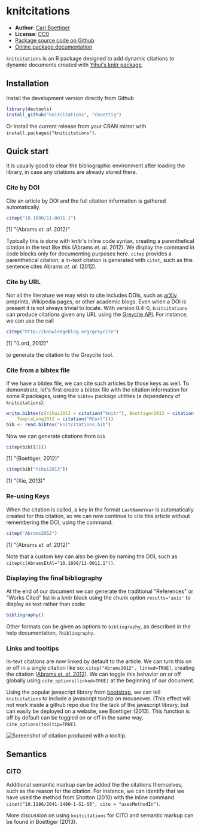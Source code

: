 knitcitations
=============

- **Author**: [Carl Boettiger](http://www.carlboettiger.info/)
- **License**: [CC0](http://creativecommons.org/publicdomain/zero/1.0/)
- [Package source code on Github](https://github.com/cboettig/knitcitations)
- [Online package documentation](http://cboettig.github.com/knitcitations/index.html)


`knitcitations` is an R package designed to add dynamic citations to dynamic documents created with [Yihui's knitr package](https://github.com/yihui/knitr).



Installation 
------------

Install the development version directly from Github 

```r
library(devtools)
install_github("knitcitations", "cboettig")
```

Or install the current release from your CRAN mirror with `install.packages("knitcitations")`.  


Quick start
-----------



It is usually good to clear the bibliographic environment after loading the library, in case any citations are already stored there.  





### Cite by DOI

Cite an article by DOI and the full citation information is gathered automatically.  


```r
citep("10.1890/11-0011.1")
```

[1] "(Abrams _et. al._ 2012)"


Typically this is done with knitr's inline code syntax, creating a parenthetical citation in the text like this (Abrams _et. al._ 2012).  We display the command in code blocks only for documenting purposes here.  `citep` provides a parenthetical citation; a in-text citation is generated with `citet`, such as this sentence cites Abrams _et. al._ (2012).  


### Cite by URL

Not all the literature we may wish to cite includes DOIs, such as [arXiv](http://arxiv.org) preprints, Wikipedia pages, or other academic blogs.  Even when a DOI is present it is not always trivial to locate.  With version 0.4-0, `knitcitations` can produce citations given any URL using the [Greycite API](http://greycite.knowledgeblog.org). For instance, we can use the call 


```r
citep("http://knowledgeblog.org/greycite")
```

[1] "(Lord, 2012)"


to generate the citation to the Greycite tool.  

### Cite from a bibtex file 

If we have a bibtex file, we can cite such articles by those keys as well.  To demonstrate, let's first create a bibtex file with the citation information for some R packages, using the `bibtex` package utilities (a dependency of `knitcitations`):


```r
write.bibtex(c(Yihui2013 = citation("knitr"), Boettiger2013 = citation("knitcitations"), 
    TempleLang2012 = citation("RCurl")))
bib <- read.bibtex("knitcitations.bib")
```


Now we can generate citations from `bib`


```r
citep(bib[[2]])
```

[1] "(Boettiger, 2012)"

```r
citep(bib["Yihui2013"])
```

[1] "(Xie, 2013)"



### Re-using Keys

When the citation is called, a key in the format `LastNameYear` is automatically created for this citation, so we can now continue to cite this article without remembering the DOI, using the command:


```r
citep("Abrams2012")
```

[1] "(Abrams _et. al._ 2012)"


Note that a custom key can also be given by naming the DOI, such as `citep(c(AbramsEtAl="10.1890/11-0011.1"))`.

### Displaying the final bibliography

At the end of our document we can generate the traditional "References" or "Works Cited" list in a knitr block using the chunk option `results='asis'` to display as text rather than code:  


```r
bibliography()
```


Other formats can be given as options to `bibliography`, as described in the help documentation, `?bibliography`.   


### Links and tooltips

In-text citations are now linked by default to the article.  We can turn this on or off in a single citation like so: `citep("Abrams2012", linked=TRUE)`, creating the citation (<a href="http://dx.doi.org/10.1890/11-0011.1">Abrams _et. al._ 2012</a>).  We can toggle this behavior on or off globally using `cite_options(linked=TRUE)` at the beginning of our document.  


Using the popular javascript library from [bootstrap](http://twitter.github.com/bootstrap), we can tell `knitcitations` to include a javascript tooltip on mouseover.  (This effect will not work inside a github repo due the the lack of the javascript library, but can easily be deployed on a website, see Boettiger (2013). This function is off by default can be toggled on or off in the same way, `cite_options(tooltip=TRUE)`.  

![Screenshot of citation produced with a tooltip.](http://farm9.staticflickr.com/8233/8499745634_04a13fe93e_o.png)

## Semantics 

### CiTO  

Additional semantic markup can be added the the citations themselves, such as the reason for the citation.  For instance, we can identify that we have used the method from Shotton (2010) with the inline command `citet("10.1186/2041-1480-1-S1-S6", cito = "usesMethodIn")`.  

More discussion on using `knitcitations` for CITO and semantic markup can be found in Boettiger (2013).  



